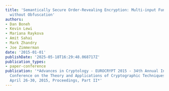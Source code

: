 ```yaml
---
title: 'Semantically Secure Order-Revealing Encryption: Multi-input Functional Encryption
  without Obfuscation'
authors:
- Dan Boneh
- Kevin Lewi
- Mariana Raykova
- Amit Sahai
- Mark Zhandry
- Joe Zimmerman
date: '2015-01-01'
publishDate: '2025-05-18T16:29:48.068717Z'
publication_types:
- paper-conference
publication: '*Advances in Cryptology - EUROCRYPT 2015 - 34th Annual International
  Conference on the Theory and Applications of Cryptographic Techniques, Sofia, Bulgaria,
  April 26-30, 2015, Proceedings, Part II*'
---
```

